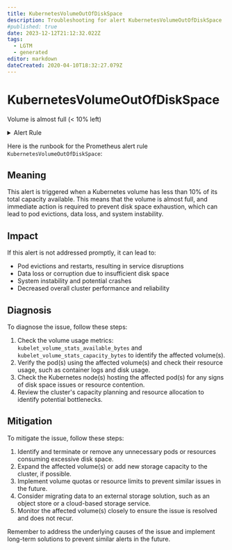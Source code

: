 ```yaml
---
title: KubernetesVolumeOutOfDiskSpace
description: Troubleshooting for alert KubernetesVolumeOutOfDiskSpace
#published: true
date: 2023-12-12T21:12:32.022Z
tags: 
  - LGTM
  - generated
editor: markdown
dateCreated: 2020-04-10T18:32:27.079Z
---
```


# KubernetesVolumeOutOfDiskSpace

Volume is almost full (< 10% left)

<details>
  <summary>Alert Rule</summary>

{{% rule "kubernetes/kubestate-exporter.yml" "KubernetesVolumeOutOfDiskSpace" %}}

{{% comment %}}

```yaml
alert: KubernetesVolumeOutOfDiskSpace
expr: kubelet_volume_stats_available_bytes / kubelet_volume_stats_capacity_bytes * 100 < 10
for: 2m
labels:
    severity: warning
annotations:
    summary: Kubernetes Volume out of disk space (instance {{ $labels.instance }})
    description: |-
        Volume is almost full (< 10% left)
          VALUE = {{ $value }}
          LABELS = {{ $labels }}
    runbook: https://github.com/srerun/prometheus-alerts/blob/main/content/runbooks/kubestate-exporter/KubernetesVolumeOutOfDiskSpace.md

```

{{% /comment %}}

</details>


Here is the runbook for the Prometheus alert rule `KubernetesVolumeOutOfDiskSpace`:

## Meaning

This alert is triggered when a Kubernetes volume has less than 10% of its total capacity available. This means that the volume is almost full, and immediate action is required to prevent disk space exhaustion, which can lead to pod evictions, data loss, and system instability.

## Impact

If this alert is not addressed promptly, it can lead to:

* Pod evictions and restarts, resulting in service disruptions
* Data loss or corruption due to insufficient disk space
* System instability and potential crashes
* Decreased overall cluster performance and reliability

## Diagnosis

To diagnose the issue, follow these steps:

1. Check the volume usage metrics: `kubelet_volume_stats_available_bytes` and `kubelet_volume_stats_capacity_bytes` to identify the affected volume(s).
2. Verify the pod(s) using the affected volume(s) and check their resource usage, such as container logs and disk usage.
3. Check the Kubernetes node(s) hosting the affected pod(s) for any signs of disk space issues or resource contention.
4. Review the cluster's capacity planning and resource allocation to identify potential bottlenecks.

## Mitigation

To mitigate the issue, follow these steps:

1. Identify and terminate or remove any unnecessary pods or resources consuming excessive disk space.
2. Expand the affected volume(s) or add new storage capacity to the cluster, if possible.
3. Implement volume quotas or resource limits to prevent similar issues in the future.
4. Consider migrating data to an external storage solution, such as an object store or a cloud-based storage service.
5. Monitor the affected volume(s) closely to ensure the issue is resolved and does not recur.

Remember to address the underlying causes of the issue and implement long-term solutions to prevent similar alerts in the future.
